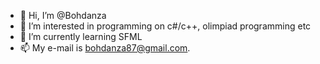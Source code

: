 - 👋 Hi, I’m @Bohdanza
- 👀 I’m interested in programming on c#/c++, olimpiad programming etc
- 🌱 I’m currently learning SFML 
- 📫 My e-mail is bohdanza87@gmail.com.
